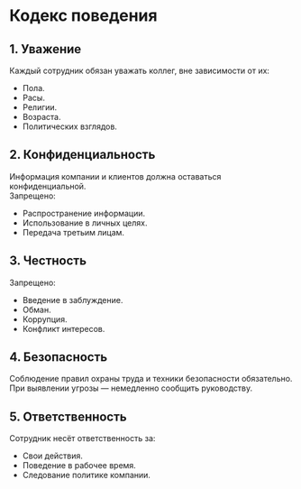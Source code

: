 # Кодекс поведения

## 1. Уважение

Каждый сотрудник обязан уважать коллег, вне зависимости от их:
- Пола.
- Расы.
- Религии.
- Возраста.
- Политических взглядов.

## 2. Конфиденциальность

Информация компании и клиентов должна оставаться конфиденциальной.  
Запрещено:
- Распространение информации.
- Использование в личных целях.
- Передача третьим лицам.

## 3. Честность

Запрещено:
- Введение в заблуждение.
- Обман.
- Коррупция.
- Конфликт интересов.

## 4. Безопасность

Соблюдение правил охраны труда и техники безопасности обязательно.  
При выявлении угрозы — немедленно сообщить руководству.

## 5. Ответственность

Сотрудник несёт ответственность за:
- Свои действия.
- Поведение в рабочее время.
- Следование политике компании.